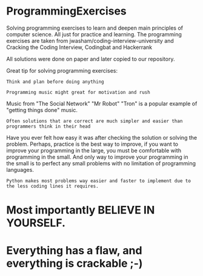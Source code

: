 # ProgrammingExercises

Solving programming exercises to learn and deepen main principles of computer science. All just for practice and learning.
The programming exercises are taken from jwasham/coding-interview-university and Cracking the Coding Interview, Codingbat and Hackerrank

All solutions were done on paper and later copied to our repository.

Great tip for solving programming exercises:

	Think and plan before doing anything
	
	Programming music might great for motivation and rush
	
Music from "The Social Network" "Mr Robot" "Tron" is a popular example of "getting things done" music.

	Often solutions that are correct are much simpler and easier than programmers think in their head

Have you ever felt how easy it was after checking the solution or solving the problem. Perhaps, practice is the best way
to improve, if you want to improve your programming in the large, you must be comfortable with programming in the small.
And only way to improve your programming in the small is to perfect any small problems with no limitation of programming languages.

	Python makes most problems way easier and faster to implement due to the less coding lines it requires.

# Most importantly BELIEVE IN YOURSELF.
# Everything has a flaw, and everything is crackable ;-)
	


